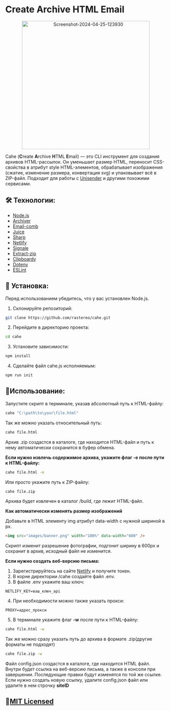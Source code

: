 # Create Archive HTML Email

<p align="center">
  <img src="https://i.postimg.cc/8PwmHr4W/Screenshot-2024-05-31-152732.png" width="400px" border='0' alt='Screenshot-2024-04-25-123930'/>
</p>

Cahe (**C**reate **A**rchive **H**TML **E**mail) — это CLI инструмент для создания архивов HTML-рассылок. Он уменьшает размер HTML, переносит CSS-свойства в атрибут style HTML-элементов, обрабатывает изображения (сжатие, изменение размера, конвертация svg) и упаковывает всё в ZIP-файл. Подходит для работы с [Unisender](https://www.unisender.com/) и другими похожими сервисами.

## 🛠 Технологии:

+ [Node.js](https://nodejs.org/)
+ [Archiver](https://www.archiverjs.com/)
+ [Email-comb](https://codsen.com/os/email-comb)
+ [Juice](https://github.com/Automattic/juice)
+ [Sharp](https://sharp.pixelplumbing.com/)
+ [Netlify](https://www.netlify.com/)
+ [Signale](https://github.com/klaudiosinani/signale)
+ [Extract-zip](https://github.com/max-mapper/extract-zip)
+ [Clipboardy](https://github.com/sindresorhus/clipboardy)
+ [Dotenv](https://github.com/motdotla/dotenv)
+ [ESLint](https://eslint.org/)

## 💾 Установка:

Перед использованием убедитесь, что у вас установлен Node.js.

1. Склонируйте репозиторий:
```bash
git clone https://github.com/rastereo/cahe.git
```
2. Перейдите в директорию проекта:
```bash
cd cahe
```
3. Установите зависимости:
```bash
npm install
```
4. Сделайте файл cahe.js исполняемым:
```bash
npm run init
```

## 🤖Использование:

Запустите скрипт в терминале, указав абсолютный путь к HTML-файлу:
```bash
cahe "C:\path\to\your\file.html"
```
Так же можно указать относительный путь:
```bash
cahe file.html
```
Архив .zip создастся в каталоге, где находится HTML-файл и путь к нему автоматически сохранится в буфер обмена.

**Если нужно извлечь содержимое архива, укажите флаг **-e** после пути к HTML-файлу:**
```bash
cahe file.html -e
```
Или просто укажите путь к ZIP-файлу:
```bash
cahe file.zip
```
Архива будет извлечен в каталог /build, где лежит HTML-файл.

**Как автоматически изменять размер изображений**

Добавьте в HTML элементу img атрибут data-width с нужной шириной в px.
```html
<img src="images/banner.png" width="100%" data-width="600" />
```
Скрипт изменит разрешение фотографии, подгонит ширину в 600px и сохранит в архив, исходный файл не изменится.

**Если нужно создать веб-версию письма:**
1. Зарегистрируйтесь на сайте [Netlify](https://app.netlify.com/user/applications#personal-access-tokens) и получите токен.
2. В корне директории /cahe создайте файл .env.
3. В файле .env укажите ваш ключ:
```env
NETLIFY_KEY=ваш_ключ_api
```
4. При необходимости можно также указать прокси:
```env
PROXY=адрес_прокси
```
5. В терминале укажите флаг **-w** после пути к HTML-файлу:
```bash
cahe file.html -w
```
Так же можно сразу указать путь до архива в формате .zip(другие форматы не подходят)
```bash
cahe file.zip -w
```

Файл config.json создастся в каталоге, где находится HTML файл. Внутри будет ссылка на веб-версию письма, а также в консоли при завершении.
Последующие правки будут изменятся по той же ссылке. Если нужно создать новую ссылку, удалите config.json файл или удалите  в нем строчку **siteID**

## 🧾[MIT Licensed](https://github.com/rastereo/cahe/blob/main/LICENSE)
